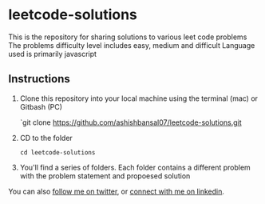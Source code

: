 # leetcode-solutions

This is the repository for sharing solutions to various leet code problems
The problems difficulty level includes easy, medium and difficult
Language used is primarily javascript


## Instructions

1. Clone this repository into your local machine using the terminal (mac) or Gitbash (PC) 

    `git clone https://github.com/ashishbansal07/leetcode-solutions.git
    
2. CD to the folder

    `cd leetcode-solutions`
    
3. You'll find a series of folders.
   Each folder contains a different problem with the problem statement and propoesed solution
   
You can also [follow me on twitter](https://twitter.com/curiouslad07), or [connect with me on linkedin](https://www.linkedin.com/in/curiouslad/).
